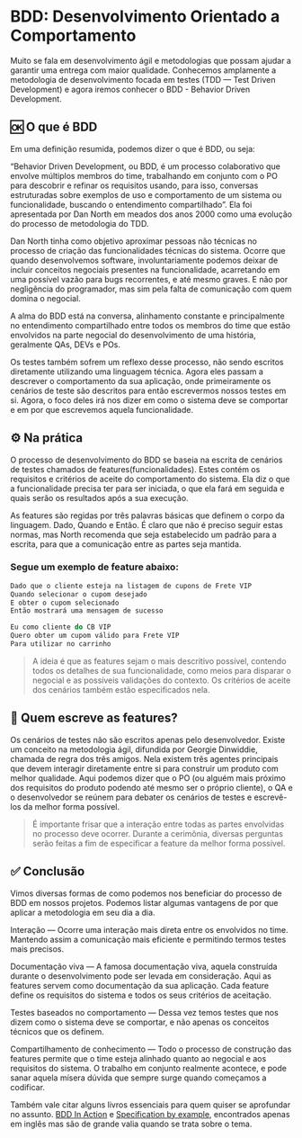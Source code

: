 # BDD: Desenvolvimento Orientado a Comportamento

Muito se fala em desenvolvimento ágil e metodologias que possam ajudar a garantir uma entrega com maior qualidade. Conhecemos amplamente a metodologia de desenvolvimento focada em testes (TDD — Test Driven Development) e agora iremos conhecer o BDD - Behavior Driven Development.

## 🆗 O que é BDD

Em uma definição resumida, podemos dizer o que é BDD, ou seja:

“Behavior Driven Development, ou BDD, é um processo colaborativo que envolve múltiplos membros do time, trabalhando em conjunto com o PO para descobrir e refinar os requisitos usando, para isso, conversas estruturadas sobre exemplos de uso e comportamento de um sistema ou funcionalidade, buscando o entendimento compartilhado”. Ela foi apresentada por Dan North em meados dos anos 2000 como uma evolução do processo de metodologia do TDD.

Dan North tinha como objetivo aproximar pessoas não técnicas no processo de criação das funcionalidades técnicas do sistema. Ocorre que quando desenvolvemos software, involuntariamente podemos deixar de incluir conceitos negociais presentes na funcionalidade, acarretando em uma possível vazão para bugs recorrentes, e até mesmo graves. E não por negligência do programador, mas sim pela falta de comunicação com quem domina o negocial.

A alma do BDD está na conversa, alinhamento constante e principalmente no entendimento compartilhado entre todos os membros do time que estão envolvidos na parte negocial do desenvolvimento de uma história, geralmente QAs, DEVs e POs. 

Os testes também sofrem um reflexo desse processo, não sendo escritos diretamente utilizando uma linguagem técnica. Agora eles passam a descrever o comportamento da sua aplicação, onde primeiramente os cenários de teste são descritos para então escrevermos nossos testes em si. Agora, o foco deles irá nos dizer em como o sistema deve se comportar e em por que escrevemos aquela funcionalidade.

## ⚙ Na prática

O processo de desenvolvimento do BDD se baseia na escrita de cenários de testes chamados de features(funcionalidades). Estes contém os requisitos e critérios de aceite do comportamento do sistema. Ela diz o que a funcionalidade precisa ter para ser iniciada, o que ela fará em seguida e quais serão os resultados após a sua execução.

As features são regidas por três palavras básicas que definem o corpo da linguagem. Dado, Quando e Então. É claro que não é preciso seguir estas normas, mas North recomenda que seja estabelecido um padrão para a escrita, para que a comunicação entre as partes seja mantida.

### Segue um exemplo de feature abaixo:

```groovy
Dado que o cliente esteja na listagem de cupons de Frete VIP
Quando selecionar o cupom desejado
E obter o cupom selecionado
Então mostrará uma mensagem de sucesso

Eu como cliente do CB VIP
Quero obter um cupom válido para Frete VIP
Para utilizar no carrinho
```

> A ideia é que as features sejam o mais descritivo possível, contendo todos os detalhes de sua funcionalidade, como meios para disparar o negocial e as possíveis validações do contexto. Os critérios de aceite dos cenários também estão especificados nela.

## 🎯 Quem escreve as features?

Os cenários de testes não são escritos apenas pelo desenvolvedor. Existe um conceito na metodologia ágil, difundida por Georgie Dinwiddie, chamada de regra dos três amigos. Nela existem três agentes principais que devem interagir diretamente entre si para construir um produto com melhor qualidade. Aqui podemos dizer que o PO (ou alguém mais próximo dos requisitos do produto podendo até mesmo ser o próprio cliente), o QA e o desenvolvedor se reúnem para debater os cenários de testes e escrevê-los da melhor forma possível.

> É importante frisar que a interação entre todas as partes envolvidas no processo deve ocorrer. Durante a cerimônia, diversas perguntas serão feitas a fim de especificar a feature da melhor forma possível.

## ✅ Conclusão

Vimos diversas formas de como podemos nos beneficiar do processo de BDD em nossos projetos. Podemos listar algumas vantagens de por que aplicar a metodologia em seu dia a dia.

Interação — Ocorre uma interação mais direta entre os envolvidos no time. Mantendo assim a comunicação mais eficiente e permitindo termos testes mais precisos.

Documentação viva — A famosa documentação viva, aquela construída durante o desenvolvimento pode ser levada em consideração. Aqui as features servem como documentação da sua aplicação. Cada feature define os requisitos do sistema e todos os seus critérios de aceitação.

Testes baseados no comportamento — Dessa vez temos testes que nos dizem como o sistema deve se comportar, e não apenas os conceitos técnicos que os definem.

Compartilhamento de conhecimento — Todo o processo de construção das features permite que o time esteja alinhado quanto ao negocial e aos requisitos do sistema. O trabalho em conjunto realmente acontece, e pode sanar aquela mísera dúvida que sempre surge quando começamos a codificar.

Também vale citar alguns livros essenciais para quem quiser se aprofundar no assunto. [BDD In Action](https://amzn.to/2ERdM3a) e [Specification by example](https://amzn.to/2HVePBm), encontrados apenas em inglês mas são de grande valia quando se trata sobre o tema.
